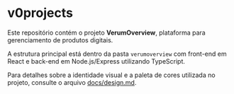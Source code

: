 # v0projects

Este repositório contém o projeto **VerumOverview**, plataforma para gerenciamento de produtos digitais.

A estrutura principal está dentro da pasta `verumoverview` com front-end em React e back-end em Node.js/Express utilizando TypeScript.

Para detalhes sobre a identidade visual e a paleta de cores utilizada no projeto, consulte o arquivo [docs/design.md](verumoverview/docs/design.md).

